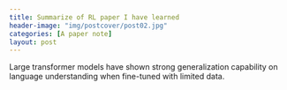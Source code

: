```yaml
---
title: Summarize of RL paper I have learned
header-image: "img/postcover/post02.jpg"
categories: [A paper note]
layout: post
---
```




Large transformer models have shown strong generalization capability on language understanding when fine-tuned with limited data.
















